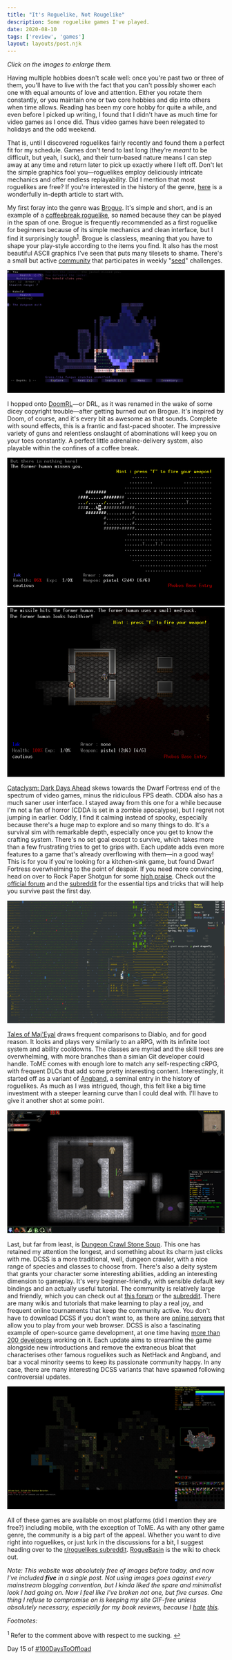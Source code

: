 ```yaml
---
title: "It's Roguelike, Not Rougelike"
description: Some roguelike games I've played.
date: 2020-08-10
tags: ['review', 'games']
layout: layouts/post.njk
---
```

*Click on the images to enlarge them.*

Having multiple hobbies doesn't scale well: once you're past two or three of them, you'll have to live with the fact that you can't possibly shower each one with equal amounts of love and attention. Either you rotate them constantly, or you maintain one or two core hobbies and dip into others when time allows. Reading has been my core hobby for quite a while, and even before I picked up writing, I found that I didn't have as much time for video games as I once did. Thus video games have been relegated to holidays and the odd weekend. 

That is, until I discovered roguelikes fairly recently and found them a perfect fit for my schedule. Games don't tend to last long (they're *meant* to be difficult, but yeah, I suck), and their turn-based nature means I can step away at any time and return later to pick up exactly where I left off. Don't let the simple graphics fool you&mdash;roguelikes employ deliciously intricate mechanics and offer endless replayability. Did I mention that most roguelikes are free? If you're interested in the history of the genre, [here](https://arstechnica.com/gaming/2020/03/ascii-art-permadeath-the-history-of-roguelike-games/) is a wonderfully in-depth article to start with.

My first foray into the genre was [Brogue](https://sites.google.com/site/broguegame/). It's simple and short, and is an example of a [coffeebreak roguelike](http://www.roguebasin.com/index.php?title=Category:Coffeebreak_roguelikes), so named because they can be played in the span of one. Brogue is frequently recommended as a first roguelike for beginners because of its simple mechanics and clean interface, but I find it surprisingly tough<sup id='a1'>[1](#fn1)</sup>. Brogue is classless, meaning that you have to shape your play-style according to the items you find. It also has the most beautiful ASCII graphics I've seen that puts many tilesets to shame. There's a small but active [community](https://old.reddit.com/r/brogueforum/) that participates in weekly "[seed](https://brogue.fandom.com/wiki/Seeding_Games)" challenges.

[![](/img/brogue.png "Brogue")](/img/brogue.png)

I hopped onto [DoomRL](https://drl.chaosforge.org/)&mdash;or DRL, as it was renamed in the wake of some dicey copyright trouble&mdash;after getting burned out on Brogue. It's inspired by Doom, of course, and it's every bit as awesome as that sounds. Complete with sound effects, this is a frantic and fast-paced shooter. The impressive variety of guns and relentless onslaught of abominations will keep you on your toes constantly. A perfect little adrenaline-delivery system, also playable within the confines of a coffee break.

[![](/img/doomrl_ascii.png "DoomRL (ASCII)")](/img/doomrl_ascii.png)
[![](/img/doomrl_tiles.png "DoomRL (tiles")](/img/doomrl_tiles.png)

[Cataclysm: Dark Days Ahead](https://cataclysmdda.org/) skews towards the Dwarf Fortress end of the spectrum of video games, minus the ridiculous FPS death. CDDA also has a much saner user interface. I stayed away from this one for a while because I'm not a fan of horror (CDDA is set in a zombie apocalypse), but I regret not jumping in earlier. Oddly, I find it calming instead of spooky, especially because there's a huge map to explore and so many things to do. It's a survival sim with remarkable depth, especially once you get to know the crafting system. There's no set goal except to survive, which takes more than a few frustrating tries to get to grips with. Each update adds even more features to a game that's already overflowing with them&mdash;in a good way! This is for you if you're looking for a kitchen-sink game, but found Dwarf Fortress overwhelming to the point of despair. If you need more convincing, head on over to Rock Paper Shotgun for some [high praise](https://www.rockpapershotgun.com/game/cataclysm-dark-days-ahead/). Check out the [official forum](https://discourse.cataclysmdda.org/) and the [subreddit](https://old.reddit.com/r/cataclysmdda/) for the essential tips and tricks that will help you survive past the first day.

[![](/img/cdda.png "CDDA")](/img/cdda.png)

[Tales of Maj'Eyal](https://te4.org/) draws frequent comparisons to Diablo, and for good reason. It looks and plays very similarly to an aRPG, with its infinite loot system and ability cooldowns. The classes are myriad and the skill trees are overwhelming, with more branches than a simian Git developer could handle. ToME comes with enough lore to match any self-respecting cRPG, with frequent DLCs that add some pretty interesting content. Interestingly, it started off as a variant of [Angband](https://en.wikipedia.org/wiki/Angband_(video_game)), a seminal entry in the history of roguelikes. As much as I was intrigued, though, this felt like a big time investment with a steeper learning curve than I could deal with. I'll have to give it another shot at some point.

[![](/img/tome.png "Tales of Maj'Eyal")](/img/tome.png)

Last, but far from least, is [Dungeon Crawl Stone Soup](https://crawl.develz.org/). This one has retained my attention the longest, and something about its charm just clicks with me. DCSS is a more traditional, well, dungeon crawler, with a nice range of species and classes to choose from. There's also a deity system that grants your character some interesting abilities, adding an interesting dimension to gameplay. It's very beginner-friendly, with sensible default key bindings and an actually useful tutorial. The community is relatively large and friendly, which you can check out at [this forum](https://crawl.develz.org/tavern/) or the [subreddit](https://old.reddit.com/r/dcss/). There are many wikis and tutorials that make learning to play a real joy, and frequent online tournaments that keep the community active. You don't have to download DCSS if you don't want to, as there are [online servers](https://crawl.develz.org/wordpress/howto) that allow you to play from your web browser. DCSS is also a fascinating example of open-source game development, at one time having [more than 200 developers](https://www.rockpapershotgun.com/2017/03/23/making-dungeon-crawl-stone-soup-with-253-cooks-and-no-head-chef/) working on it. Each update aims to streamline the game alongside new introductions and remove the extraneous bloat that characterises other famous roguelikes such as NetHack and Angband, and bar a vocal minority seems to keep its passionate community happy. In any case, there are many interesting DCSS variants that have spawned following controversial updates.

[![](/img/dcss.png "Dungeon Crawl Stone Soup")](/img/dcss.png)

All of these games are available on most platforms (did I mention they are free?) including mobile, with the exception of ToME. As with any other game genre, the community is a big part of the appeal. Whether you want to dive right into roguelikes, or just lurk in the discussions for a bit, I suggest heading over to the [r/roguelikes subreddit](old.reddit.com/r/roguelikes). [RogueBasin](www.roguebasin.com/index.php?title=Main_Page) is the wiki to check out. 

*Note: This website was absolutely free of images before today, and now I've included **five** in a single post. Not using images goes against every mainstream blogging convention, but I kinda liked the spare and minimalist look I had going on. Now I feel like I've broken not one, but five curses. One thing I refuse to compromise on is keeping my site GIF-free unless absolutely necessary, especially for my book reviews, because I [hate](https://www.goodreads.com/review/show/66408746?book_show_action=true&from_review_page=1) [this](https://www.goodreads.com/review/show/1426600786?book_show_action=true&from_review_page=1).* 

<p class='footnote'><i>Footnotes:</i></p>
<p class='footnote'><sup id='fn1'>1 </sup>Refer to the comment above with respect to me sucking. <a href='#a1'>↩</a></p>

Day 15 of [#100DaysToOffload](https://100daystooffload.com/)